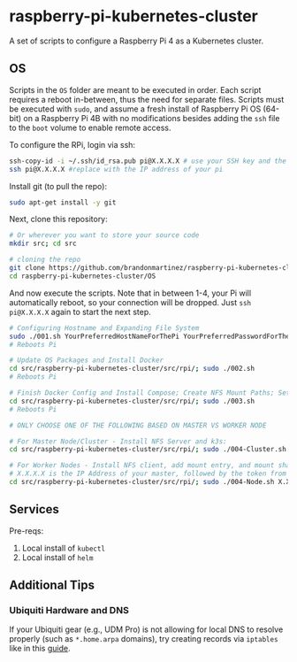 # raspberry-pi-kubernetes-cluster

A set of scripts to configure a Raspberry Pi 4 as a Kubernetes cluster.

## OS

Scripts in the `OS` folder are meant to be executed in order. Each script
requires a reboot in-between, thus the need for separate files. Scripts must be
executed with `sudo`, and assume a fresh install of Raspberry Pi OS (64-bit) on
a Raspberry Pi 4B with no modifications besides adding the `ssh` file to the
`boot` volume to enable remote access.

To configure the RPi, login via ssh:

```sh
ssh-copy-id -i ~/.ssh/id_rsa.pub pi@X.X.X.X # use your SSH key and the IP of the pi
ssh pi@X.X.X.X #replace with the IP address of your pi
```

Install git (to pull the repo):

```sh
sudo apt-get install -y git
```

Next, clone this repository:

```sh
# Or wherever you want to store your source code
mkdir src; cd src

# cloning the repo
git clone https://github.com/brandonmartinez/raspberry-pi-kubernetes-cluster.git
cd raspberry-pi-kubernetes-cluster/OS
```

And now execute the scripts. Note that in between 1-4, your Pi will
automatically reboot, so your connection will be dropped. Just `ssh pi@X.X.X.X`
again to start the next step.

```sh
# Configuring Hostname and Expanding File System
sudo ./001.sh YourPreferredHostNameForThePi YourPreferredPasswordForThePiUserAccount
# Reboots Pi

# Update OS Packages and Install Docker
cd src/raspberry-pi-kubernetes-cluster/src/rpi/; sudo ./002.sh
# Reboots Pi

# Finish Docker Config and Install Compose; Create NFS Mount Paths; Setup Boot Options
cd src/raspberry-pi-kubernetes-cluster/src/rpi/; sudo ./003.sh
# Reboots Pi

# ONLY CHOOSE ONE OF THE FOLLOWING BASED ON MASTER VS WORKER NODE

# For Master Node/Cluster - Install NFS Server and k3s:
cd src/raspberry-pi-kubernetes-cluster/src/rpi/; sudo ./004-Cluster.sh

# For Worker Nodes - Install NFS client, add mount entry, and mount share; install k3s worker node
# X.X.X.X is the IP Address of your master, followed by the token from k3s:
cd src/raspberry-pi-kubernetes-cluster/src/rpi/; sudo ./004-Node.sh X.X.X.X "Token from 004-A"
```

## Services

Pre-reqs:

1. Local install of `kubectl`
2. Local install of `helm`

## Additional Tips

### Ubiquiti Hardware and DNS

If your Ubiquiti gear (e.g., UDM Pro) is not allowing for local DNS to resolve
properly (such as `*.home.arpa` domains), try creating records via `iptables`
like in this [guide](https://scotthelme.co.uk/catching-and-dealing-with-naughty-devices-on-my-home-network-v2/).
